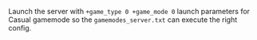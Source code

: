 Launch the server with `+game_type 0 +game_mode 0` launch parameters for Casual gamemode so the `gamemodes_server.txt` can execute the right config.
